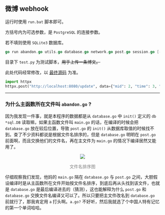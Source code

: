 ## 微博 webhook

运行时使用 `run.bat` 脚本即可。

方括号内为可选参数，是 `PostgreSQL` 的连接参数。

若不填则使用 `SQLite3` 数据库。

```go
go run abandon.go utils.go database.go network.go post.go session.go [--user=postgres --password=postgres --dbname=postgres]
```

目录下 `test.py` 为测试脚本，~~用于上传一条博文。~~ 

此处代码经常修改，以 [最终源码](https://github.com/Drelf2018/weibo-webhook/blob/main/test.py) 为准。

```python
import httpx
httpx.post("http://localhost:8080/update", data={"mid": 2, "time": 3, "text": "测试"})
```

---

### 为什么主函数所在文件叫 `abandon.go` ?

因为我发现一件事，就是本程序的数据都是从 ```database.go``` 中 `init()` 定义的 `db *sql.DB` 读取嘛，如果主函数文件叫 `main.go` 的话，在编译的时候会把 `database.go` 放在较后位置，导致 `post.go` 的 `init()` 从数据库取值的时候找不到。查了不少资料都说是根据文件名排序的，但是 `database.go` 明明在 `post.go` 前面啊，而且交换他们的文件名，再在主文件为 `main.go` 的情况下编译居然又能用了。

<div align="center">

![](https://user-images.githubusercontent.com/41439182/216071961-6487d0c1-2fb6-4480-a97e-34a73f0da460.png)

<span style="color:grey">文件名排序图</span>

</div>

仔细观察我们发现，他妈的 `main.go` 隔在 `database.go` 与 `post.go` 之间，大胆假设编译时是从主函数所在文件开始按文件名排序，到底后再从头找到该文件，也就是 `database.go` 是最后编译进去的（猜测），这也能解释为什么 `post.go` 和 `database.go` 交换文件名编译又可以了。所以只要把主文件改名到 `database.go` 前就行了，那我肯定用 `a` 打头啊。`a.go?` 不好听，然后我就选了个中国人特有记忆的第一个单词哈哈。
